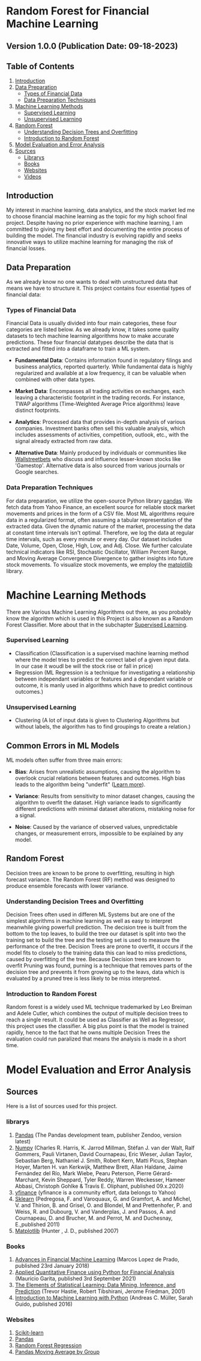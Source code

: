 # Random Forest for Financial Machine Learning
## Version 1.0.0 (Publication Date: 09-18-2023)

## Table of Contents
1. [Introduction](#introduction)
2. [Data Preparation](#data-preparation)
   - [Types of Financial Data](#types-of-financial-data)
   - [Data Preparation Techniques](#data-preparation-techniques)
3. [Machine Learning Methods](#machine-learning-methods)
   - [Supervised Learning](#supervised-learning)
   - [Unsupervised Learning](#unsupervised-learning)
4. [Random Forest](#random-forest)
   - [Understanding Decision Trees and Overfitting](#understanding-decision-trees-and-overfitting)
   - [Introduction to Random Forest](#introduction-to-random-forest)
5. [Model Evaluation and Error Analysis](#model-evaluation-and-error-analysis)
6. [Sources](#sources)
   - [Librarys](#librarys)
   - [Books](#books)
   - [Websites](#websites)
   - [Videos](#videos)

## Introduction
My interest in machine learning, data analytics, and the stock market led me to choose financial machine learning as the topic for my high school final project. Despite having no prior experience with machine learning, I am committed to giving my best effort and documenting the entire process of building the model. The financial industry is evolving rapidly and seeks innovative ways to utilize machine learning for managing the risk of financial losses.

## Data Preparation
As we already know no one wants to deal with unstructured data that means we have to structure it. This project contains four essential types of financial data:

### Types of Financial Data

Financial Data is usually divided into four main categories, these four categories are listed below. As we already know, it takes some quality datasets to tech machine learning algorithms how to make accurate predictions. These four financial datatypes describe the data that is extracted and fitted into a dataframe to train a ML system.

* **Fundamental Data**: Contains information found in regulatory filings and business analytics, reported quarterly. While fundamental data is highly regularized and available at a low frequency, it can be valuable when combined with other data types.

* **Market Data**: Encompasses all trading activities on exchanges, each leaving a characteristic footprint in the trading records. For instance, TWAP algorithms (Time-Weighted Average Price algorithms) leave distinct footprints.

* **Analytics**: Processed data that provides in-depth analysis of various companies. Investment banks often sell this valuable analysis, which includes assessments of activities, competition, outlook, etc., with the signal already extracted from raw data.

* **Alternative Data**: Mainly produced by individuals or communities like [Wallstreetbets](https://www.reddit.com/r/wallstreetbets) who discuss and influence lesser-known stocks like 'Gamestop'. Alternative data is also sourced from various journals or Google searches.

### Data Preparation Techniques

For data preparation, we utilize the open-source Python library [pandas](https://pandas.pydata.org/docs/index.html). We fetch data from Yahoo Finance, an excellent source for reliable stock market movements and prices in the form of a CSV file. Most ML algorithms require data in a regularized format, often assuming a tabular representation of the extracted data. Given the dynamic nature of the market, processing the data at constant time intervals isn't optimal. Therefore, we log the data at regular time intervals, such as every minute or every day. Our dataset includes Date, Volume, Open, Close, High, Low, and Adj. Close. We further calculate technical indicators like RSI, Stochastic Oscillator, William Percent Range, and Moving Average Convergence Divergence to gather insights into future stock movements. To visualize stock movements, we employ the [matplotlib](https://matplotlib.org/) library.

# Machine Learning Methods

There are Various Machine Learning Algorithms out there, as you probably know the algorithm which is used in this Project is also known as a Random Forest Classifier. More about that in the subchapter [Supervised Learning](#supervised-learning).

### Supervised Learning
* Classification (Classification is a supervised machine learning method where the model tries to predict the correct label of a given input data. In our case it woudl be will the stock rise or fall in price)
* Regression (ML Regression is a technique for investigating a relationship between independant variables or features and a dependant variable or outcome, it is manly used in algorithms which have to predict continous outcomes.)

### Unsupervised Learning
* Clustering (A lot of input data is given to Clustering Algorithms but without labels, the algorithm has to find groupings to create a relation.)


## Common Errors in ML Models
ML models often suffer from three main errors:

* **Bias**: Arises from unrealistic assumptions, causing the algorithm to overlook crucial relations between features and outcomes. High bias leads to the algorithm being "underfit" ([Learn more](https://www.ibm.com/cloud/learn/underfitting)).

* **Variance**: Results from sensitivity to minor dataset changes, causing the algorithm to overfit the dataset. High variance leads to significantly different predictions with minimal dataset alterations, mistaking noise for a signal.

* **Noise**: Caused by the variance of observed values, unpredictable changes, or measurement errors, impossible to be explained by any model.

## Random Forest
Decision trees are known to be prone to overfitting, resulting in high forecast variance. The Random Forest (RF) method was designed to produce ensemble forecasts with lower variance.

### Understanding Decision Trees and Overfitting
Decision Trees often used in differen ML Systems but are one of the simplest algorithms in machine learning as well as easy to interpret meanwhile giving powerfull prediction. The decision tree is built from the bottom to the top leaves, to build the tree our dataset is split into two the training set to build the tree and the testing set is used to measure the performance of the tree. Decision Trees are prone to overfit, it occurs if the model fits to closely to the training data this can lead to miss predictions, caused by overfitting of the tree. Because Decision trees are known to overfit Pruning was found, purning is a technique that removes parts of the decision tree and prevents it from growing up to the leavs, data which is evaluated by a pruned tree is less likely to be miss interpreted.

### Introduction to Random Forest
Random forest is a widely used ML technique trademarked by Leo Breiman and Adele Cutler, which combines the output of multiple decision trees to reach a single result. It could be used as Classifier as Well as Regressor, this project uses the classifier. A big plus point is that the model is trained rapidly, hence to the fact that he owns multiple Decision Trees the evaluation could run paralized that means the analysis is made in a short time.

# Model Evaluation and Error Analysis

## Sources
Here is a list of sources used for this project.
### librarys
1. [Pandas](https://pandas.pydata.org/) (The Pandas development team, publisher Zendoo, version latest)
2. [Numpy](https://numpy.org/) (Charles R. Harris, K. Jarrod Millman, Stéfan J. van der Walt, Ralf Gommers, Pauli Virtanen, David Cournapeau, Eric Wieser, Julian Taylor, Sebastian Berg, Nathaniel J. Smith, Robert Kern, Matti Picus, Stephan Hoyer, Marten H. van Kerkwijk, Matthew Brett, Allan Haldane, Jaime Fernández del Río, Mark Wiebe, Pearu Peterson, Pierre Gérard-Marchant, Kevin Sheppard, Tyler Reddy, Warren Weckesser, Hameer Abbasi, Christoph Gohlke & Travis E. Oliphant, published 09.x.2020)
3. [yfinance](https://pypi.org/project/yfinance/) (yfinance is a community effort, data belongs to Yahoo)
4. [Sklearn](https://scikit-learn.org/stable/) (Pedregosa, F. and Varoquaux, G. and Gramfort, A. and Michel, V. and Thirion, B. and Grisel, O. and Blondel, M and Prettenhofer, P. and Weiss, R. and Dubourg, V. and Vanderplas, J. and Passos, A. and Cournapeau, D. and Brucher, M. and Perrot, M. and Duchesnay, E.,published 2011)
5. [Matplotlib](https://matplotlib.org/) (Hunter , J. D., published 2007)
### Books
1. [Advances in Financial Machine Learning](https://www.amazon.com/Advances-Financial-Machine-Learning-Marcos/dp/1119482089) (Marcos Lopez de Prado, published 23rd January 2018)
2. [Applied Quantitative Finance using Python for Financial Analysis](https://www.amazon.com/Applied-Quantitative-Finance-Financial-Analysis/dp/1803231879) (Mauricio Garita, published 3rd September 2021)
3. [The Elements of Statistical Learning: Data Mining, Inference, and Prediction](https://web.stanford.edu/~hastie/Papers/ESLII.pdf) (Trevor Hastie, Robert Tibshirani, Jerome Friedman, 2001)
4. [Introduction to Machine Learning with Python](https://www.amazon.com/Introduction-Machine-Learning-Python-Scientists/dp/1449369413) (Andreas C. Müller, Sarah Guido, published 2016)

### Websites
1. [Scikit-learn](https://scikit-learn.org/stable/)
2. [Pandas](https://pandas.pydata.org/)
3. [Random Forest Regression](https://levelup.gitconnected.com/random-forest-regression-209c0f354c84)
4. [Pandas Moving Average by Group](https://www.statology.org/pandas-moving-average-by-group/)


